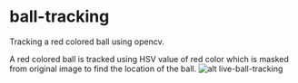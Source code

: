 # ball-tracking
Tracking a red colored ball using opencv.

A red colored ball is tracked using HSV value of red color which is masked from original image to find the location of the ball.
![alt live-ball-tracking](https://img2.brain4.photobox.com/958386844668f6fb1c9f8a85e52522991b9415a0f6e31cb0ea9b8654e8471679620b19d4.jpg "Live red ball tracking")

